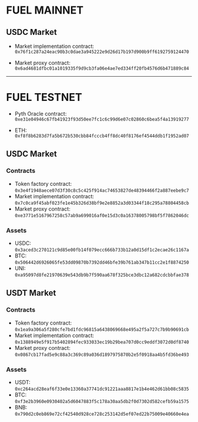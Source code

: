 # FUEL MAINNET

## USDC Market

* Market implementation contract: `0x76f1c287a24eac90b3c0dae3a945222e9d26d17b197d900b9ff6192759124470`

* Market proxy contract: `0x6ad4681dfbc01a1019335f9d9cb3fa06e4ae7ed334ff20fb4576d6b471889c84`

---

# FUEL TESTNET
* Pyth Oracle contract: `0xe31e04946c67fb41923f93d50ee7fc1c6c99d6e07c02860c6bea5f4a13919277`

* ETH: `0xf8f8b6283d7fa5b672b530cbb84fcccb4ff8dc40f8176ef4544ddb1f1952ad07`

## USDC Market

### Contracts

* Token factory contract: `0x3e4f1948aece07d3f30c8c5c425f914ac74653827de48394466f2a887eebe9c7`
* Market implementation contract: `0x7c0ca9f45abf023fe1e45b326d38bf9e2e8852a3d03344f18c295a78804458cb`
* Market proxy contract: `0xe3771e5167967258c57ab9a699016af0e15d3c0a16378005798bf5f7862046dc`

### Assets

* USDC: `0x3aced3c270121c9d85e00fb14f079ecc666b733b12a0d15df1c2ecae26c1167a`
* BTC: `0x506442d6926065fe53dd09870b7392dd46bfe39b761ab347b11cc2e1f8874250`
* UNI: `0xa95097d8fe21970639e543db9b7f590aa678f325bce3dbc12a682cdcbbfae378`

## USDT Market

### Contracts

* Token factory contract: `0x1ea9a306a5f280cfe7bd1fdc96815a6438069668e495a2f5a727c7b9b90691cb`
* Market implementation contract: `0x1388949e5f917b5402894fec933033ec19b29bea707d0cc9eddf3072d0df8740`
* Market proxy contract: `0x0867cb17fad5e9c88a3c369c89a036d1897975870b2e5f0918aa4b5fd36be493`

### Assets

* USDT: `0xc264acd28eaf6f33e0e13360a37741dc91221aaa8817e1b4e462d61bb08c5835`
* BTC: `0xf3e2b3960e0930402a5d6047883f5c178a30aa5db2f0d7302d582cefb59a1575`
* BNB: `0x790d2c0eb869e72cf42540d928ce728c253142d5ef07ed22b75009e40660e4ea`
